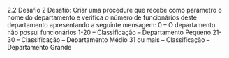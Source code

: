 2.2 Desafio 2
Desafio: Criar uma procedure que recebe como parâmetro o nome do departamento e verifica o número de funcionários deste departamento apresentando a seguinte mensagem:
0 – O departamento não possui funcionários
1-20 – Classificação – Departamento Pequeno
21-30 – Classificação – Departamento Médio
31 ou mais – Classificação – Departamento Grande